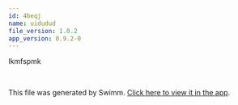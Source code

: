```yaml
---
id: 4beqj
name: uidudud
file_version: 1.0.2
app_version: 0.9.2-0
---
```


lkmfspmk

<br/>

This file was generated by Swimm. [Click here to view it in the app](http://localhost:5003/repos/Z2l0aHViJTNBJTNBdGVzdHMlM0ElM0FtYW96U3dpbW0=/docs/4beqj).